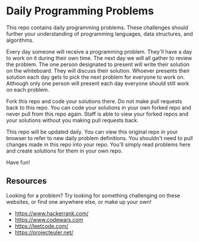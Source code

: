 # Daily Programming Problems
This repo contains daily programming problems. These challenges should further
your understanding of programming languages, data structures, and algorithms.

Every day someone will receive a programming problem. They'll have a day to work
on it during their own time. The next day we will all gather to review the problem.
The one person designated to present will write their solution on the whiteboard.
They will discuss their solution. Whoever presents their solution each day gets to
pick the next problem for everyone to work on. Although only one person will present
each day everyone should still work on each problem.

Fork this repo and code your solutions there. Do not make pull requests back to
this repo. You can code your solutions in your own forked repo and never pull
from this repo again. Staff is able to view your forked repos and your solutions
without you making pull requests back.

This repo will be updated daily. You can view this original repo in your
browser to refer to new daily problem definitions. You shouldn't need to pull
changes made in this repo into your repo. You'll simply read problems here
and create solutions for them in your own repo.

Have fun!

## Resources
Looking for a problem? Try looking for something challenging on these websites,
or find one anywhere else, or make up your own!

* <https://www.hackerrank.com/>
* <https://www.codewars.com>
* <https://leetcode.com/>
* <https://projecteuler.net/>
